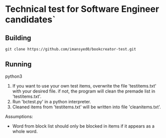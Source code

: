 # Technical test for Software Engineer candidates`

## Building
`git clone https://github.com/imansyed0/bookcreator-test.git`

## Running
python3

1. If you want to use your own test items, overwrite the file 'testitems.txt' with your desired file. if not, the program will clean the premade list in 'testitems.txt'.
2. Run 'bctest.py' in a python interpreter. 
3. Cleaned items from 'testitems.txt' will be written into file 'cleanitems.txt'.

Assumptions:
- Word from block list should only be blocked in items if it appears as a whole word.

[book]: https://read.bookcreator.com/Gr0k3Ie4s3gXU7stHRzFJiILKD83/UEzOFQjyR121W1pKRm47Lg